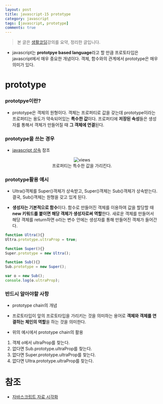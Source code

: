 ```yaml
---
layout: post
title: javascript-15 prototype
category: javascript
tags: [javascript, prototype]
comments: true
---
```


> 본 글은 [생활코딩](https://opentutorials.org/course/743/6573)강의를 요약, 정리한 글입니다.  

- javascript는 **prototpye based language**라고 할 만큼 프로토타입은 javascript에서 매우 중요한 개념이다. 객체, 함수와의 관계에서 prototype은 매우 의미가 있다.

# prototype

### prototpye이란?

- prototype은 객체의 원형이다. 객체는 프로퍼티로 값을 갖는데 prototype이라는 프로퍼티는 용도가 약속되어있는 **특수한 값**이다. 프로퍼티에 **저장된 속성**들은 생성자를 통해서 객체가 만들어질 때 **그 객체에 연결**된다.

### prototype을 쓰는 경우

- [javascript 상속]() 참조

<center>
<figure>
<img src="https://imgur.com/IE7kYXL.png" alt="views">
<figcaption>프로퍼티는 특수한 값을 가리킨다.</figcaption>
</figure>
</center>

### prototype활용 예시

- Ultra()객체를 Super()객체가 상속받고, Super()객체는 Sub()객체가 상속받는다. 결국, Sub()객체는 원형을 갖고 있게 된다.

- **생성자는 기본적으로 함수**이다. 함수로 만들어진 객체를 이용하여 값을 할당할 때 **new 키워드를 붙이면 해당 객체가 생성자로써 역할**한다. 새로운 객체를 만들어서 해당 객체를 return하면 o라는 변수 안에는 생성자를 통해 만들어진 객체가 들어간다.

```javascript
function Ultra(){}
Ultra.prototype.ultraProp = true;
 
function Super(){}
Super.prototype = new Ultra();
 
function Sub(){}
Sub.prototype = new Super();
 
var o = new Sub();
console.log(o.ultraProp);
```

### 반드시 알아야할 사항

- prototype chain의 개념

- 프로토타입이 앞의 프로토타입을 가리키는 것을 의미하는 용어로 **객체와 객체를 연결하는 체인의 역할**을 하는 것을 의미한다.

- 위의 예시에서 prototype chain의 활용
1. 객체 o에서 ultraProp를 찾는다.
2. 없다면 Sub.prototype.ultraProp를 찾는다.
3. 없다면 Super.prototype.ultraProp를 찾는다.
4. 없다면 Ultra.prototype.ultraProp를 찾는다.

# 참조

- [자바스크립트 자료 시각화](http://pythontutor.com/visualize.html#mode=display)